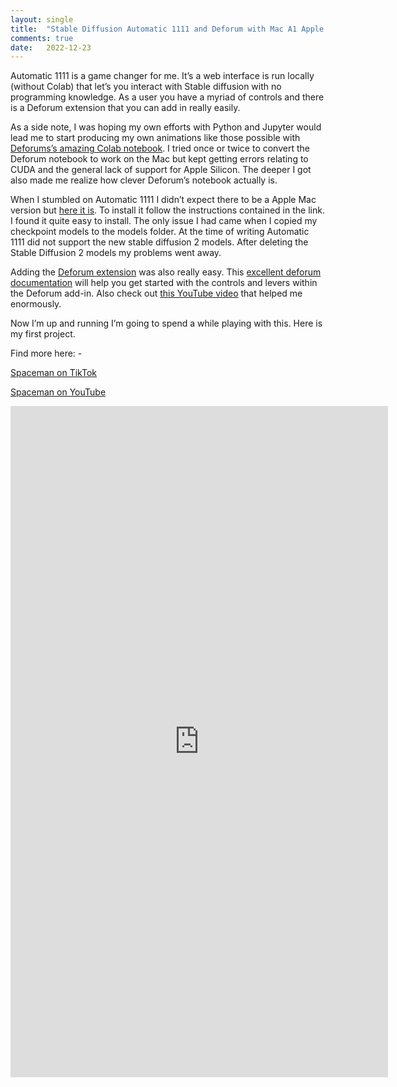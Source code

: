 ```yaml
---
layout: single
title:  "Stable Diffusion Automatic 1111 and Deforum with Mac A1 Apple Silicon"
comments: true
date:   2022-12-23
---
```


Automatic 1111 is a game changer for me.   It’s a web interface is run locally (without Colab) that let’s you interact with Stable diffusion with no programming knowledge.  As a user you have a myriad of controls and there is a Deforum extension that you can add in really easily.
 
As a side note, I was hoping my own efforts with Python and Jupyter would lead me to start producing my own animations like those possible with [Deforums’s amazing Colab notebook](https://colab.research.google.com/github/deforum/stable-diffusion/blob/main/Deforum_Stable_Diffusion.ipynb).  I tried once or twice to convert the Deforum notebook to work on the Mac but kept getting errors relating to CUDA and the general lack of support for Apple Silicon. The deeper I got also made me realize how clever Deforum’s notebook actually is.

When I stumbled on Automatic 1111 I didn’t expect there to be a Apple Mac version but [here it is](https://github.com/AUTOMATIC1111/stable-diffusion-webui/wiki/Installation-on-Apple-Silicon).  To install it follow the instructions contained in the link. I found it quite easy to install.  The only issue I had came when I copied my checkpoint models to the models folder.  At the time of writing Automatic 1111 did not support the new stable diffusion 2 models.  After deleting the Stable Diffusion 2 models my problems went away.

Adding the [Deforum extension](https://github.com/deforum-art/deforum-for-automatic1111-webui) was also really easy.  This [excellent deforum documentation](https://dreamingcomputers.com/deforum-stable-diffusion/deforum-stable-diffusion-settings/) will help you get started with the controls and levers within the Deforum add-in. Also check out [this YouTube video](https://youtu.be/R52hxnpNews) that helped me enormously.


Now I’m up and running I’m going to spend a while playing with this.  Here is my first project.

Find more here: -

[Spaceman on TikTok](https://www.tiktok.com/@spaceman_mashups)

[Spaceman on YouTube](https://www.youtube.com/@spaceman_ai)

<iframe width="604" height="1074" src="https://www.youtube.com/embed/Lln2AhtvbjQ" title="Taylor Swift Anti-hero AI Animation" frameborder="0" allow="accelerometer; autoplay; clipboard-write; encrypted-media; gyroscope; picture-in-picture" allowfullscreen></iframe>









